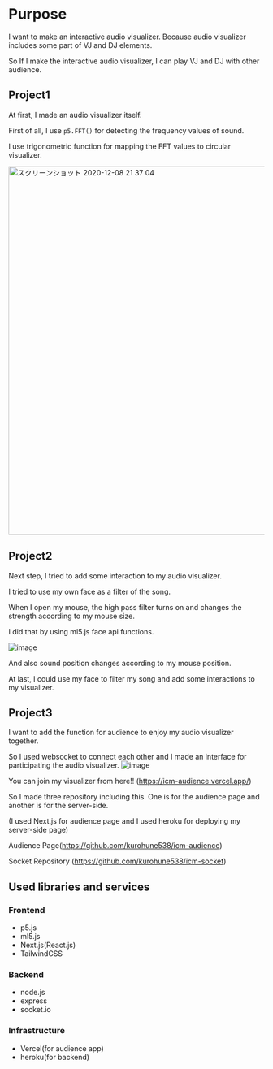 # Purpose
I want to make an interactive audio visualizer. Because audio visualizer includes some part of VJ and DJ elements.

So If I make the interactive audio visualizer, I can play VJ and DJ with other audience.


## Project1
At first, I made an audio visualizer itself.

First of all, I use `p5.FFT()` for detecting the frequency values of sound.

I use trigonometric function for mapping the FFT values to circular visualizer.

<img width="726" alt="スクリーンショット 2020-12-08 21 37 04" src="https://user-images.githubusercontent.com/8509325/101566856-bee10a00-399d-11eb-9004-52f6ef89fd55.png">



## Project2
Next step, I tried to add some interaction to my audio visualizer.


I tried to use my own face as a filter of the song. 

When I open my mouse, the high pass filter turns on and changes the strength according to my mouse size.

I did that by using ml5.js face api functions.

![image](https://user-images.githubusercontent.com/8509325/101567112-3a42bb80-399e-11eb-8848-528a914e94e7.png)

And also sound position changes according to my mouse position.

At last, I could use my face to filter my song and add some interactions to my visualizer.


## Project3

I want to add the function for audience to enjoy my audio visualizer together.

So I used websocket to connect each other and I made an interface for participating the audio visualizer.
![image](https://user-images.githubusercontent.com/8509325/101567668-3ebba400-399f-11eb-8c95-1ff17bd384ee.png)

You can join my visualizer from here!! (https://icm-audience.vercel.app/)

So I made three repository including this. One is for the audience page and another is for the server-side.

(I used Next.js for audience page and I used heroku for deploying my server-side page)

Audience Page(https://github.com/kurohune538/icm-audience)

Socket Repository (https://github.com/kurohune538/icm-socket)

## Used libraries and services

### Frontend
- p5.js
- ml5.js
- Next.js(React.js)
- TailwindCSS

### Backend
- node.js
- express
- socket.io

### Infrastructure
- Vercel(for audience app)
- heroku(for backend)
